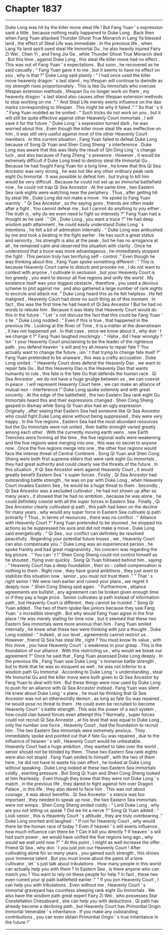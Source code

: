 
# Chapter 1837


---

Duke Long was hit by the killer move steal life !
But Fang Yuan ’ s expression sank a little , because nothing really happened to Duke Long .
Back then when Fang Yuan attacked Thunder Ghost True Monarch in Lang Ya blessed land , the effect of Steal Life was immediate . In the previous life , when Lang Ya land spirit used steal life Immortal Gu , he also heavily injured Fairy Zi Wei , Chen Yi , and Feng Jiu Ge , while Thunder Ghost True Monarch died .
But this time , against Duke Long , this steal life killer move had no effect . This was out of Fang Yuan ’ s expectations .
But soon , he recovered as he said casually : “ Fang Yuan gave it to me , but it seems to have no effect on you , why is that ?”
Duke Long said plainly : “ I had once used the killer move heavenly dragon ’ s last stand , my lifespan will continue to dwindle as my strength rises proportionately . This is like Gu Immortals who overuse lifespan extension methods , lifespan Gu no longer work on them , my heavenly dragon ’ s last stand also causes other lifespan extension methods to stop working on me .”
“ And Steal Life merely exerts influence on the dao marks corresponding to lifespan . This might be why it failed .”
“ So that ’ s it .” Fang Yuan nodded as he smiled : “ Such tricks do not work on you , but it will still be quite effective against other Heavenly Court immortals , I will save it for the future .”
Duke Long ’ s expression turned dark , he was worried about this .
Even though the killer move steal life was ineffective on him , it was still very useful against most of the other Heavenly Court members .
In this current situation , Fang Yuan failed to defeat Duke Long because of Song Qi Yuan and Shen Cong Sheng ’ s interference . Duke Long was aware that this was likely the result of Qin Ding Ling ’ s change luck , and also because of Fang Zheng ’ s presence .
However , it would be extremely difficult if Duke Long tried to destroy steal life Immortal Gu .
Because he had fought Fang Yuan for a long time , he knew that this Qi Sea Ancestor was very strong , he was not like any other ordinary peak rank eight Gu Immortal . It was possible to defeat him , but trying to kill him would be very difficult .
Because he could not set up an immortal battlefield now , he could not trap Qi Sea Ancestor . At the same time , two Eastern Sea rank eights were watching near the periphery .
Thus , after getting hit by steal life , Duke Long did not make a move .
He spoke to Fang Yuan warmly : “ Qi Sea Ancestor , as the saying goes , friends are often made after a fight . You cannot defeat me , but I cannot do anything to you either . The truth is , why do we even need to fight so intensely ?”
Fang Yuan had a thought as he said : “ Oh , Duke Long , you want a truce ?”
He had deep wisdom path attainment , he could easily understand Duke Long ’ s intentions , he felt a bit of admiration internally .
“ Duke Long was ambushed by me and took a beating in the fight earlier . He has such a great status and seniority , his strength is also at the peak , but he has no arrogance at all , he remained calm and observed the situation with clarity . Once he understood that a truce was more advantageous , he immediately stopped the fight . This person truly has terrifying self - control .”
Even though he was thinking about this , Fang Yuan spoke something different : “ This is because Heavenly Court came to disturb and provoke me , I do not want to contest with anyone , I cultivate in seclusion , but your Heavenly Court is too greedy , you want to devour all five regions and unify the world . My existence itself was your biggest obstacle , therefore , you used a devious scheme to plot against me , and also gathered a large number of rank eights to encircle and attack me .”
Duke Long heard this as he felt helpless .
He felt maligned , Heavenly Court had done no such thing as of this moment . In fact , this was the first time he had heard of Qi Sea Ancestor !
But he had no words to rebuke him .
Because it was likely that Heavenly Court would do this in the future .
“ Let ’ s not discuss the fact that this could be Fang Yuan ’ s lie .” Duke Long nodded : “ Even if this is true , that happened in the previous life . Looking at the River of Time , it is a matter at the downstream , it has not happened yet . In that case , since we know about it , why don ’ t we change it ?”
Fang Yuan laughed mockingly : “ Haha , did I hear wrongly ? Isn ’ t your Heavenly Court proclaiming to be the leader of the righteous path , you defend heaven ’ s will and try all means to repair fate ? You actually want to change the future , isn ’ t that trying to change fate itself ?”
Fang Yuan pretended to be unaware , this was a crafty accusation .
Duke Long smiled : “ Heavenly Court does defend the Heavenly Dao , we want to repair fate Gu . But this Heavenly Dao is the Heavenly Dao that wants humanity to rule , this fate is the fate Gu that defends the human race . Qi Sea Ancestor , we do not have a huge grudge between us , we can coexist in peace . I will represent Heavenly Court here , we can make an alliance of mutual non - interference !”
Duke Long spoke solemnly and with great sincerity .
At the edge of the battlefield , the two Eastern Sea rank eight Gu Immortals heard this and their expressions changed .
Shen Cong Sheng gasped in dismay while Song Qi Yuan also had an ugly expression .
Originally , after seeing that Eastern Sea had someone like Qi Sea Ancestor who could fight Duke Long alone without being suppressed , they were very happy .
In the five regions , Eastern Sea had the most abundant resources but the Gu Immortals were not united , their battle strength varied greatly among each other .
With the currently moving earth veins , new Earth Trenches were forming all the time , the five regional walls were weakening and the five regions were merging into one , this was no secret to anyone now .
Once the five regions merge into one , the other four regions would face the intense threat of Central Continent .
Song Qi Yuan and Shen Cong Sheng were both first supreme elders that were rank eight Gu Immortals , they had great authority and could clearly see the threats of the future .
In this situation , if Qi Sea Ancestor went against Heavenly Court , it would greatly benefit Eastern Sea ’ s super forces .
Firstly , Qi Sea Ancestor had outstanding battle strength , he was on par with Duke Long , when Heavenly Court invades Eastern Sea , he would be a huge threat to them .
Secondly , Qi Sea Ancestor was a secluded cultivator , he had not shown up after so many years , it showed that he had no ambition , because he was alone , he could definitely coexist with all the super forces in Eastern Sea .
Finally , Qi Sea Ancestor clearly cultivated qi path , this path had been on the decline for many years , why would any super force in Eastern Sea cultivate qi path primarily ? Thus , in terms of resources , there was no conflict .
“ Alliance with Heavenly Court ?” Fang Yuan pretended to be stunned , he stopped his actions as he suppressed his aura and did not make a move .
Duke Long said energetically : “ Qi Sea , our conflict can definitely be resolved peacefully . Regarding your potential future losses , we , Heavenly Court can also compensate you .”
Duke Long was an experienced person , he spoke frankly and had great magnanimity , his concern was regarding the big picture .
“ You can ’ t !” Shen Cong Sheng could not control himself as he shouted , flying over quickly .
Song Qi Yuan followed behind him , saying : “ Heavenly Court has a deep foundation , their so - called compensation is nothing to them . Right now , they have grand ambitions , they just want to stabilize this situation now , senior , you must not trust them .”
“ That ’ s right senior ! We were rash earlier and ruined your plans , we regret it deeply now .” Shen Cong Sheng said again .
“ Furthermore , alliance agreements are bullshit , any agreement can be broken given enough time or if they pay a huge price . Senior cultivates qi path instead of information path , but Heavenly Court is different , they cannot be trusted .” Song Qi Yuan added .
The two of them spoke like juniors because they saw Fang Yuan ’ s incredible strength .
But why would Fang Yuan agree in the first place ! He was merely stalling for time now , but it seemed that these two Eastern Sea immortals were more anxious than him .
Fang Yuan smiled internally , he knew what these two were thinking with just a thought .
Duke Long nodded : “ Indeed , at our level , agreements cannot restrict us . However , friend Qi Sea has steal life , right ? You must know its value , with this move , you have Heavenly Court ’ s weakness in your grasp . This is the foundation of our alliance . With this restricting us , why would we break our agreement ?”
Once he said that , Fang Yuan assessed Duke Long deeply . In the previous life , Fang Yuan saw Duke Long ’ s immense battle strength , but to think that he was so eloquent as well , he was not inferior to a wisdom path Gu Immortal .
According to Duke Long ’ s understanding , steal life Immortal Gu and the killer move were both given to Qi Sea Ancestor by Fang Yuan to deal with him . But these things were now used by Duke Long to push for an alliance with Qi Sea Ancestor instead .
Fang Yuan was silent .
He knew about Duke Long ’ s plans , he must be thinking that Qi Sea Ancestor was not an otherworldly demon , as long as fate Gu was repaired , he would pose no threat to them . He could even be recruited to become Heavenly Court ’ s battle strength . This was the power of a sect system , how could clan based forces even attempt this ? Normally , super forces could not recruit Qi Sea Ancestor , at his level that was equal to Duke Long , only the number one force , Heavenly Court , had the foundation to recruit him .
The two Eastern Sea immortals were extremely anxious .
They immediately spoke and pointed out that if fate Gu was repaired , due to the influence of heaven ’ s will , Heavenly Court would be unbeatable . Heavenly Court had a huge ambition , they wanted to take over the world , senior should not be blinded by them .
These two Eastern Sea rank eights were also not stupid .
Fang Yuan smiled to himself , with the two of them here , he did not have to waste his own effort , he looked at Duke Long without speaking .
Duke Long looked at these two Eastern Sea immortals coldly , exerting pressure .
But Song Qi Yuan and Shen Cong Sheng looked at him fearlessly .
Even though they knew that they were not Duke Long ’ s match , in the previous life , they dared to fight against him over Dragon Palace , in this life , they also dared to face him .
This was not about courage , it was about benefits .
Qi Sea Ancestor ’ s stance was too important , they needed to speak up now , the two Eastern Sea immortals were not wimps .
Shen Cong Sheng smiled coldly : “ Lord Duke Long , why are you not letting us speak ? Did we hit a nerve ?”
Song Qi Yuan added : “ Look senior , this is Heavenly Court ’ s attitude , they are truly overbearing .”
Duke Long snorted and laughed : “ If not for Heavenly Court , why would there be the human race of today ? Even if heaven ’ s will exerts influence , how much influence can there be ? Can it kill you directly ? If heaven ’ s will had such power , we would have unified the five regions long ago , why would we wait until now ?”
“ At this point , I might as well increase the offer . Friend Qi Sea , why don ’ t you just join our Heavenly Court ! After cultivating alone for so many years , you gained such strength , this shows your immense talent . But you must know about the pains of a lone cultivator , let ’ s just talk about tribulations . How many people in this world can actually help you with them ? In Eastern Sea , is there anyone who can match you ? You want to rely on these people for help ? In fact , these two even ruined your qi path battlefield earlier .”
“ If you join Heavenly Court , I can help you with tribulations . Even without me , Heavenly Court ’ s immortal graveyard has countless sleeping rank eight Gu Immortals . We also have the wisdom path great expert Fairy Zi Wei , who possesses Star Constellation Chessboard , she can help you with deductions . Qi path has already become a declining path , but Heavenly Court has Primordial Origin Immortal Venerable ’ s inheritance . If you make any outstanding contributions , you can even obtain Primordial Origin ’ s true inheritance in the future !”

---

